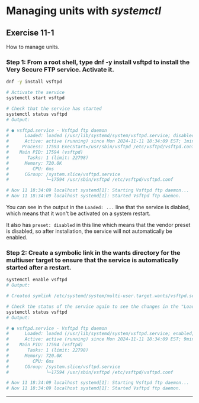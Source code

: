 # Managing units with *systemctl*
## Exercise 11-1
How to manage units.

### Step 1: From a root shell, type dnf -y install vsftpd to install the Very Secure FTP service. Activate it.


```bash
dnf -y install vsftpd

# Activate the service 
systemctl start vsftpd

# Check that the service has started
systemctl status vsftpd
# Output: 

# ● vsftpd.service - Vsftpd ftp daemon
#      Loaded: loaded (/usr/lib/systemd/system/vsftpd.service; disabled; preset: disabled)
#      Active: active (running) since Mon 2024-11-11 18:34:09 EST; 1min 28s ago
#     Process: 17593 ExecStart=/usr/sbin/vsftpd /etc/vsftpd/vsftpd.conf (code=exited, status=0/SUCC>
#    Main PID: 17594 (vsftpd)
#       Tasks: 1 (limit: 22798)
#      Memory: 720.0K
#         CPU: 6ms
#      CGroup: /system.slice/vsftpd.service
#              └─17594 /usr/sbin/vsftpd /etc/vsftpd/vsftpd.conf

# Nov 11 18:34:09 localhost systemd[1]: Starting Vsftpd ftp daemon...
# Nov 11 18:34:09 localhost systemd[1]: Started Vsftpd ftp daemon.
```

You can see in the output in the `Loaded: ...` line that the service is diabled, which means that it won't be activated on a system restart.

It also has `preset: disabled` in this line which means that the vendor preset is disabled, so after installation, the service will not automatically be enabled. 

### Step 2: Create a symbolic link in the wants directory for the multiuser target to ensure that the service is automatically started after a restart.

```bash
systemctl enable vsftpd
# Output:

# Created symlink /etc/systemd/system/multi-user.target.wants/vsftpd.service → /usr/lib/systemd/system/vsftpd.service

# Check the status of the service again to see the changes in the "Loaded" line
systemctl status vsftpd
# Output:

# ● vsftpd.service - Vsftpd ftp daemon
#      Loaded: loaded (/usr/lib/systemd/system/vsftpd.service; enabled; preset: disabled)
#      Active: active (running) since Mon 2024-11-11 18:34:09 EST; 9min ago
#    Main PID: 17594 (vsftpd)
#       Tasks: 1 (limit: 22798)
#      Memory: 720.0K
#         CPU: 6ms
#      CGroup: /system.slice/vsftpd.service
#              └─17594 /usr/sbin/vsftpd /etc/vsftpd/vsftpd.conf

# Nov 11 18:34:09 localhost systemd[1]: Starting Vsftpd ftp daemon...
# Nov 11 18:34:09 localhost systemd[1]: Started Vsftpd ftp daemon.
```

---